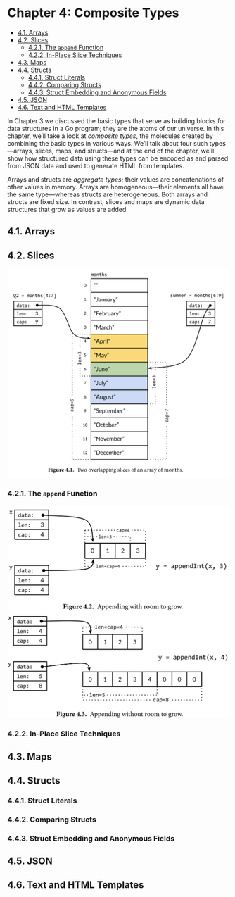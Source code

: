 # Chapter 4: Composite Types

<!-- TOC -->

- [4.1. Arrays](#41-arrays)
- [4.2. Slices](#42-slices)
  - [4.2.1. The `append` Function](#421-the-append-function)
  - [4.2.2. In-Place Slice Techniques](#422-in-place-slice-techniques)
- [4.3. Maps](#43-maps)
- [4.4. Structs](#44-structs)
  - [4.4.1. Struct Literals](#441-struct-literals)
  - [4.4.2. Comparing Structs](#442-comparing-structs)
  - [4.4.3. Struct Embedding and Anonymous Fields](#443-struct-embedding-and-anonymous-fields)
- [4.5. JSON](#45-json)
- [4.6. Text and HTML Templates](#46-text-and-html-templatesp)

<!-- /TOC -->

In Chapter 3 we discussed the basic types that serve as building blocks for data structures in a Go program; they are the atoms of our universe. In this chapter, we’ll take a look at *composite types*, the molecules created by combining the basic types in various ways. We’ll talk about four such types—arrays, slices, maps, and structs—and at the end of the chapter, we’ll show how structured data using these types can be encoded as and parsed from JSON data and used to generate HTML from templates.

Arrays and structs are *aggregate types*; their values are concatenations of other values in memory. Arrays are homogeneous—their elements all have the same type—whereas structs are heterogeneous. Both arrays and structs are fixed size. In contrast, slices and maps are dynamic data structures that grow as values are added.

## 4.1. Arrays 
## 4.2. Slices 
![Fig 4.1](https://raw.githubusercontent.com/dunstontc/learn-go/master/code/Kernighan/tgpl/assets/fig4.1.png)
### 4.2.1. The `append` Function
![Fig 4.2](https://raw.githubusercontent.com/dunstontc/learn-go/master/code/Kernighan/tgpl/assets/fig4.2.png)
![Fig 4.3](https://raw.githubusercontent.com/dunstontc/learn-go/master/code/Kernighan/tgpl/assets/fig4.3.png)
### 4.2.2. In-Place Slice Techniques
## 4.3. Maps 
## 4.4. Structs 
### 4.4.1. Struct Literals
### 4.4.2. Comparing Structs
### 4.4.3. Struct Embedding and Anonymous Fields
## 4.5. JSON 
## 4.6. Text and HTML Templates

